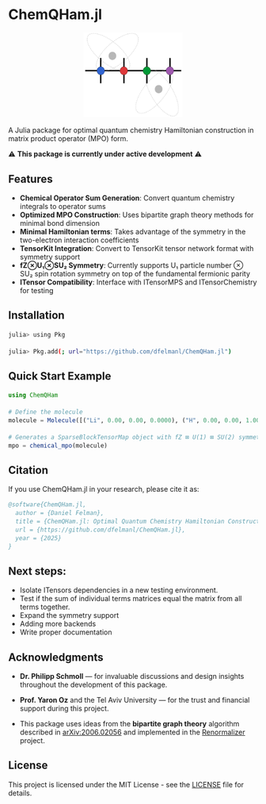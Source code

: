 # ChemQHam.jl

<p align="center">
  <img src="docs/images/ChemQHam_logo.png" alt="ChemQHam.jl Logo" width="200">
</p>

A Julia package for optimal quantum chemistry Hamiltonian construction in matrix product operator (MPO) form.

⚠️ **This package is currently under active development** ⚠️

## Features

- **Chemical Operator Sum Generation**: Convert quantum chemistry integrals to operator sums
- **Optimized MPO Construction**: Uses bipartite graph theory methods for minimal bond dimension
- **Minimal Hamiltonian terms**: Takes advantage of the symmetry in the two-electron interaction coefficients
- **TensorKit Integration**: Convert to TensorKit tensor network format with symmetry support
- **fZ⊗U₁⊗SU₂ Symmetry**: Currently supports U₁ particle number ⊗ SU₂ spin rotation symmetry on top of the fundamental fermionic parity
- **ITensor Compatibility**: Interface with ITensorMPS and ITensorChemistry for testing

## Installation

```bash
julia> using Pkg

julia> Pkg.add(; url="https://github.com/dfelmanl/ChemQHam.jl")
```

## Quick Start Example

```julia
using ChemQHam

# Define the molecule
molecule = Molecule([("Li", 0.00, 0.00, 0.0000), ("H", 0.00, 0.00, 1.000)])

# Generates a SparseBlockTensorMap object with fZ ⊠ U(1) ⊠ SU(2) symmetry
mpo = chemical_mpo(molecule)
```

## Citation

If you use ChemQHam.jl in your research, please cite it as:

```bibtex
@software{ChemQHam.jl,
  author = {Daniel Felman},
  title = {ChemQHam.jl: Optimal Quantum Chemistry Hamiltonian Construction in MPO Form},
  url = {https://github.com/dfelmanl/ChemQHam.jl},
  year = {2025}
}
```

## Next steps:

- Isolate ITensors dependencies in a new testing environment.
- Test if the sum of individual terms matrices equal the matrix from all terms together.
- Expand the symmetry support
- Adding more backends
- Write proper documentation

## Acknowledgments
- **Dr. Philipp Schmoll** — for invaluable discussions and design insights throughout the development of this package.

- **Prof. Yaron Oz** and the Tel Aviv University — for the trust and financial support during this project.

- This package uses ideas from the **bipartite graph theory** algorithm described in [arXiv:2006.02056](https://arxiv.org/pdf/2006.02056) and implemented in the [Renormalizer](https://shuaigroup.github.io/Renormalizer/) project.

## License

This project is licensed under the MIT License - see the [LICENSE](LICENSE) file for details.
